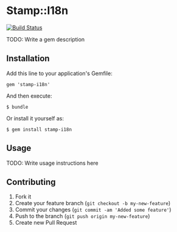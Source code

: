 # Stamp::I18n

[![Build Status](https://secure.travis-ci.org/karpiu/stamp-i18n.png)](http://travis-ci.org/karpiu/stamp-i18n)

TODO: Write a gem description

## Installation

Add this line to your application's Gemfile:

    gem 'stamp-i18n'

And then execute:

    $ bundle

Or install it yourself as:

    $ gem install stamp-i18n

## Usage

TODO: Write usage instructions here

## Contributing

1. Fork it
2. Create your feature branch (`git checkout -b my-new-feature`)
3. Commit your changes (`git commit -am 'Added some feature'`)
4. Push to the branch (`git push origin my-new-feature`)
5. Create new Pull Request
